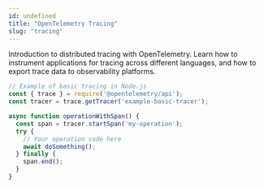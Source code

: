 ```yaml
---
id: undefined
title: "OpenTelemetry Tracing"
slug: "tracing"
---
```


Introduction to distributed tracing with OpenTelemetry. Learn how to instrument applications for tracing across different languages, and how to export trace data to observability platforms.

```typescript
// Example of basic tracing in Node.js
const { trace } = require('@opentelemetry/api');
const tracer = trace.getTracer('example-basic-tracer');

async function operationWithSpan() {
  const span = tracer.startSpan('my-operation');
  try {
    // Your operation code here
    await doSomething();
  } finally {
    span.end();
  }
}
```
